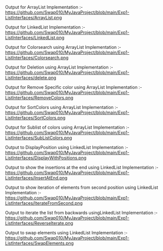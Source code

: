 Output for ArrayList Implementation :-                                                            
https://github.com/Swap010/MyJavaProject/blob/main/Exp1-ListInterfaces/ArrayList.png

Output for LinkedList Implementation :-                                                                    
https://github.com/Swap010/MyJavaProject/blob/main/Exp1-ListInterfaces/LinkedList.png

Output for Colorsearch using ArrayList Implementation :-                                                   
https://github.com/Swap010/MyJavaProject/blob/main/Exp1-ListInterfaces/Colorsearch.png

Output for Deletion using ArrayList Implementation :-                                                                          
https://github.com/Swap010/MyJavaProject/blob/main/Exp1-ListInterfaces/delete.png

Output for Remove Specific color using ArrayList Implementation :-                                            
https://github.com/Swap010/MyJavaProject/blob/main/Exp1-ListInterfaces/RemoveColors.png

Output for SortColors using ArrayList Implementation :-                                                                 
https://github.com/Swap010/MyJavaProject/blob/main/Exp1-ListInterfaces/SortColors.png

Output for Sublist of colors using ArrayList Implementation :-                                         
https://github.com/Swap010/MyJavaProject/blob/main/Exp1-ListInterfaces/SubListColors.png

Output to DisplayPosition using LinkedList Implementation :-                                                   
https://github.com/Swap010/MyJavaProject/blob/main/Exp1-ListInterfaces/DisplayWithPositions.png

Output to show the insertions at the end using LinkedList Implementation :-                                               
https://github.com/Swap010/MyJavaProject/blob/main/Exp1-ListInterfaces/InsertAtEnd.png

Output to show iteration of elements from second position using LinkedList Implementation :-                                   
https://github.com/Swap010/MyJavaProject/blob/main/Exp1-ListInterfaces/IterateFromSecond.png

Output to iterate the list from backwards usingLinkedList Implementation :- 
https://github.com/Swap010/MyJavaProject/blob/main/Exp1-ListInterfaces/ReverseIterate.png

Output to swap elements using LinkedList Implementation :- 
https://github.com/Swap010/MyJavaProject/blob/main/Exp1-ListInterfaces/SwapElements.png
